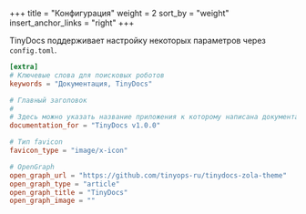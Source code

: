 +++
title = "Конфигурация"
weight = 2
sort_by = "weight"
insert_anchor_links = "right"
+++

TinyDocs поддерживает настройку некоторых параметров через `config.toml`.

```toml
[extra]
# Ключевые слова для поисковых роботов
keywords = "Документация, TinyDocs"

# Главный заголовок
# 
# Здесь можно указать название приложения к которому написана документация 
documentation_for = "TinyDocs v1.0.0"

# Тип favicon
favicon_type = "image/x-icon"

# OpenGraph
open_graph_url = "https://github.com/tinyops-ru/tinydocs-zola-theme"
open_graph_type = "article"
open_graph_title = "TinyDocs"
open_graph_image = ""
```

